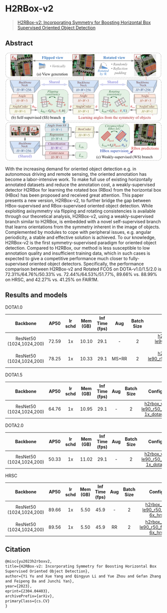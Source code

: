 # H2RBox-v2

> [H2RBox-v2: Incorporating Symmetry for Boosting Horizontal Box Supervised Oriented Object Detection](https://arxiv.org/pdf/2304.04403)

<!-- [ALGORITHM] -->

## Abstract

<div align=center>
<img src="https://raw.githubusercontent.com/zytx121/image-host/main/imgs/h2rbox_v2.png" width="800"/>
</div>

With the increasing demand for oriented object detection e.g. in autonomous driving and remote sensing, the oriented annotation has become a labor-intensive work. To make full use of existing horizontally annotated datasets and reduce the annotation cost, a weakly-supervised detector H2RBox for learning the rotated box (RBox) from the horizontal box (HBox) has been proposed and received great attention. This paper presents a new version, H2RBox-v2, to further bridge the gap between HBox-supervised and RBox-supervised oriented object detection. While exploiting axisymmetry via flipping and rotating consistencies is available through our theoretical analysis, H2RBox-v2, using a weakly-supervised branch similar to H2RBox, is embedded with a novel self-supervised branch that learns orientations from the symmetry inherent in the image of objects. Complemented by modules to cope with peripheral issues, e.g. angular periodicity, a stable and effective solution is achieved. To our knowledge, H2RBox-v2 is the first symmetry-supervised paradigm for oriented object detection. Compared to H2RBox, our method is less susceptible to low annotation quality and insufficient training data, which in such cases is expected to give a competitive performance much closer to fully-supervised oriented object detectors. Specifically, the performance comparison between H2RBox-v2 and Rotated FCOS on DOTA-v1.0/1.5/2.0 is 72.31%/64.76%/50.33% vs. 72.44%/64.53%/51.77%, 89.66% vs. 88.99% on HRSC, and 42.27% vs. 41.25% on FAIR1M.

## Results and models

DOTA1.0

|         Backbone         | AP50  | lr schd | Mem (GB) | Inf Time (fps) |  Aug  | Batch Size |                                      Configs                                      |                                                                                                                                                        Download                                                                                                                                                        |
| :----------------------: | :---: | :-----: | :------: | :------------: | :---: | :--------: | :-------------------------------------------------------------------------------: | :--------------------------------------------------------------------------------------------------------------------------------------------------------------------------------------------------------------------------------------------------------------------------------------------------------------------: |
| ResNet50 (1024,1024,200) | 72.59 |   1x    |  10.10   |      29.1      |   -   |     2      |       [h2rbox_v2-le90_r50_fpn-1x_dota](./h2rbox_v2-le90_r50_fpn-1x_dota.py)       |            [model](https://download.openmmlab.com/mmrotate/v1.0/h2rbox_v2/h2rbox_v2-le90_r50_fpn-1x_dota/h2rbox_v2-le90_r50_fpn-1x_dota-fa5ad1d2.pth)   \| [log](https://download.openmmlab.com/mmrotate/v1.0/h2rbox_v2/h2rbox_v2-le90_r50_fpn-1x_dota/h2rbox_v2-le90_r50_fpn-1x_dota-20230313_103051.json)            |
| ResNet50 (1024,1024,200) | 78.25 |   1x    |  10.33   |      29.1      | MS+RR |     2      | [h2rbox_v2-le90_r50_fpn_ms_rr-1x_dota](./h2rbox_v2-le90_r50_fpn_ms_rr-1x_dota.py) | [model](https://download.openmmlab.com/mmrotate/v1.0/h2rbox_v2/h2rbox_v2-le90_r50_fpn_ms_rr-1x_dota/h2rbox_v2-le90_r50_fpn_ms_rr-1x_dota-5e0e53e1.pth) \| [log](https://download.openmmlab.com/mmrotate/v1.0/h2rbox_v2/h2rbox_v2-le90_r50_fpn_ms_rr-1x_dota/h2rbox_v2-le90_r50_fpn_ms_rr-1x_dota-20230324_011934.json) |

DOTA1.5

|         Backbone         | AP50  | lr schd | Mem (GB) | Inf Time (fps) | Aug | Batch Size |                                   Configs                                   |                                                                                                                                                  Download                                                                                                                                                  |
| :----------------------: | :---: | :-----: | :------: | :------------: | :-: | :--------: | :-------------------------------------------------------------------------: | :--------------------------------------------------------------------------------------------------------------------------------------------------------------------------------------------------------------------------------------------------------------------------------------------------------: |
| ResNet50 (1024,1024,200) | 64.76 |   1x    |  10.95   |      29.1      |  -  |     2      | [h2rbox_v2-le90_r50_fpn-1x_dotav15](./h2rbox_v2-le90_r50_fpn-1x_dotav15.py) | [model](https://download.openmmlab.com/mmrotate/v1.0/h2rbox_v2/h2rbox_v2-le90_r50_fpn-1x_dotav15/h2rbox_v2-le90_r50_fpn-1x_dotav15-3adc0309.pth) \| [log](https://download.openmmlab.com/mmrotate/v1.0/h2rbox_v2/h2rbox_v2-le90_r50_fpn-1x_dotav15/h2rbox_v2-le90_r50_fpn-1x_dotav15-20230316_192940.json) |

DOTA2.0

|         Backbone         | AP50  | lr schd | Mem (GB) | Inf Time (fps) | Aug | Batch Size |                                  Configs                                  |                                                                                                                                                Download                                                                                                                                                |
| :----------------------: | :---: | :-----: | :------: | :------------: | :-: | :--------: | :-----------------------------------------------------------------------: | :----------------------------------------------------------------------------------------------------------------------------------------------------------------------------------------------------------------------------------------------------------------------------------------------------: |
| ResNet50 (1024,1024,200) | 50.33 |   1x    |  11.02   |      29.1      |  -  |     2      | [h2rbox_v2-le90_r50_fpn-1x_dotav2](./h2rbox_v2-le90_r50_fpn-1x_dotav2.py) | [model](https://download.openmmlab.com/mmrotate/v1.0/h2rbox_v2/h2rbox_v2-le90_r50_fpn-1x_dotav2/h2rbox_v2-le90_r50_fpn-1x_dotav2-b1ec4d3c.pth) \| [log](https://download.openmmlab.com/mmrotate/v1.0/h2rbox_v2/h2rbox_v2-le90_r50_fpn-1x_dotav2/h2rbox_v2-le90_r50_fpn-1x_dotav2-20230316_200353.json) |

HRSC

|         Backbone         | AP50  | lr schd | Mem (GB) | Inf Time (fps) | Aug | Batch Size |                                   Configs                                   |                                                                                                                                                  Download                                                                                                                                                   |
| :----------------------: | :---: | :-----: | :------: | :------------: | :-: | :--------: | :-------------------------------------------------------------------------: | :---------------------------------------------------------------------------------------------------------------------------------------------------------------------------------------------------------------------------------------------------------------------------------------------------------: |
| ResNet50 (1024,1024,200) | 89.66 |   1x    |   5.50   |      45.9      |  -  |     2      |    [h2rbox_v2-le90_r50_fpn-6x_hrsc](./h2rbox_v2-le90_r50_fpn-6x_hrsc.py)    |       [model](https://download.openmmlab.com/mmrotate/v1.0/h2rbox_v2/h2rbox_v2-le90_r50_fpn-6x_hrsc/h2rbox_v2-le90_r50_fpn-6x_hrsc-b3b5e06b.pth)  \| [log](https://download.openmmlab.com/mmrotate/v1.0/h2rbox_v2/h2rbox_v2-le90_r50_fpn-6x_hrsc/h2rbox_v2-le90_r50_fpn-6x_hrsc-20230312_073744.json)       |
| ResNet50 (1024,1024,200) | 89.56 |   1x    |   5.50   |      45.9      | RR  |     2      | [h2rbox_v2-le90_r50_fpn_rr-6x_hrsc](./h2rbox_v2-le90_r50_fpn_rr-6x_hrsc.py) | [model](https://download.openmmlab.com/mmrotate/v1.0/h2rbox_v2/h2rbox_v2-le90_r50_fpn_rr-6x_hrsc/h2rbox_v2-le90_r50_fpn_rr-6x_hrsc-ee6e851a.pth)  \| [log](https://download.openmmlab.com/mmrotate/v1.0/h2rbox_v2/h2rbox_v2-le90_r50_fpn_rr-6x_hrsc/h2rbox_v2-le90_r50_fpn_rr-6x_hrsc-20230312_073800.json) |

## Citation

```
@misc{yu2023h2rboxv2,
title={H2RBox-v2: Incorporating Symmetry for Boosting Horizontal Box Supervised Oriented Object Detection},
author={Yi Yu and Xue Yang and Qingyun Li and Yue Zhou and Gefan Zhang and Feipeng Da and Junchi Yan},
year={2023},
eprint={2304.04403},
archivePrefix={arXiv},
primaryClass={cs.CV}
}
```
